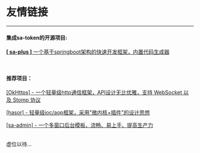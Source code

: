 # 友情链接

--- 

#### 集成sa-token的开源项目:

[**[ sa-plus ]** 一个基于springboot架构的快速开发框架，内置代码生成器](https://gitee.com/sz6/sa-plus) 


<br>

#### 推荐项目：

[[OkHttps] - 一个轻量级http通信框架，API设计无比优雅，支持 WebSocket 以及 Stomp 协议](https://gitee.com/ejlchina-zhxu/okhttps) 

[[hasor] - 轻量级ioc/aop框架，采用"微内核+插件"的设计思想](https://gitee.com/zycgit/hasor) 

[[sa-admin] - 一个多窗口后台模板，流畅、易上手、提高生产力](https://gitee.com/ejlchina-zhxu/okhttps) 


<br>
虚位以待... 

